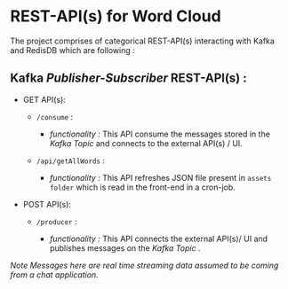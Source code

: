 # REST-API(s) for Word Cloud

The project comprises of categorical REST-API(s) interacting with Kafka and RedisDB which are following :

## Kafka _Publisher-Subscriber_ REST-API(s) :

- GET API(s):

  - `/consume` :

    - _functionality :_ This API consume the messages stored in the _Kafka Topic_ and connects to the external API(s) / UI.

  * `/api/getAllWords` :

    - _functionality :_ This API refreshes JSON file present in `assets folder` which is read in the front-end in a cron-job.

- POST API(s):

  - `/producer` :

    - _functionality :_ This API connects the external API(s)/ UI and publishes messages on the _Kafka Topic_ .

_Note Messages here are real time streaming data assumed to be coming from a chat application._
